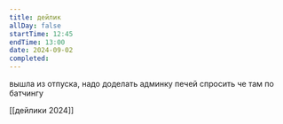 ```yaml
---
title: дейлик
allDay: false
startTime: 12:45
endTime: 13:00
date: 2024-09-02
completed:
---
```

вышла из отпуска,  надо доделать админку печей
спросить че там по батчингу

[[дейлики 2024]]

